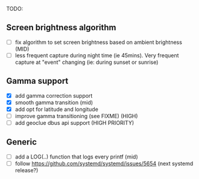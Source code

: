 TODO:

## Screen brightness algorithm
- [ ] fix algorithm to set screen brightness based on ambient brightness   (MID)
- [ ] less frequent capture during night time (ie 45mins). Very frequent capture at "event" changing (ie: during sunset or sunrise)

## Gamma support
- [x] add gamma correction support
- [x] smooth gamma transition (mid)
- [x] add opt for latitude and longitude
- [ ] improve gamma transitioning (see FIXME) (HIGH)
- [ ] add geoclue dbus api support (HIGH PRIORITY)

## Generic
- [ ] add a LOG(..) function that logs every printf (mid)
- [ ] follow https://github.com/systemd/systemd/issues/5654 (next systemd release?)
